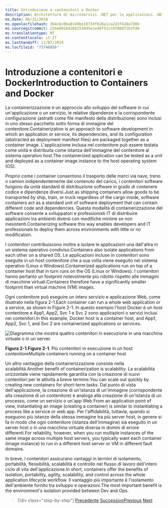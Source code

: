 ```yaml
---
title: Introduzione a contenitori e Docker
description: Architettura di microservizi .NET per le applicazioni .NET incluse in contenitori | Introduzione a contenitori e Docker
ms.date: 08/31/2018
ms.openlocfilehash: 364cbc0ba8149be1873df628a1ca243f420e7d0b
ms.sourcegitcommit: 22be09204266253d45ece46f51cc6f080f2b3fd6
ms.translationtype: MT
ms.contentlocale: it-IT
ms.lasthandoff: 11/07/2019
ms.locfileid: "73740056"
---
```

# <a name="introduction-to-containers-and-docker"></a><span data-ttu-id="17426-103">Introduzione a contenitori e Docker</span><span class="sxs-lookup"><span data-stu-id="17426-103">Introduction to Containers and Docker</span></span>

<span data-ttu-id="17426-104">La containerizzazione è un approccio allo sviluppo del software in cui un'applicazione o un servizio, le relative dipendenze e la corrispondente configurazione (astratti come file manifesto della distribuzione) sono inclusi in uno stesso pacchetto sotto forma di immagine del contenitore.</span><span class="sxs-lookup"><span data-stu-id="17426-104">Containerization is an approach to software development in which an application or service, its dependencies, and its configuration (abstracted as deployment manifest files) are packaged together as a container image.</span></span> <span data-ttu-id="17426-105">L'applicazione inclusa nel contenitore può essere testata come unità e distribuita come istanza dell'immagine del contenitore al sistema operativo host.</span><span class="sxs-lookup"><span data-stu-id="17426-105">The containerized application can be tested as a unit and deployed as a container image instance to the host operating system (OS).</span></span>

<span data-ttu-id="17426-106">Proprio come i container consentono il trasporto delle merci via nave, treno o camion indipendentemente dal contenuto del carico, i contenitori software fungono da unità standard di distribuzione software in grado di contenere codice e dipendenze diversi.</span><span class="sxs-lookup"><span data-stu-id="17426-106">Just as shipping containers allow goods to be transported by ship, train, or truck regardless of the cargo inside, software containers act as a standard unit of software deployment that can contain different code and dependencies.</span></span> <span data-ttu-id="17426-107">Questa modalità di containerizzazione del software consente a sviluppatori e professionisti IT di distribuire applicazioni tra ambienti diversi con modifiche minime se non inesistenti.</span><span class="sxs-lookup"><span data-stu-id="17426-107">Containerizing software this way enables developers and IT professionals to deploy them across environments with little or no modification.</span></span>

<span data-ttu-id="17426-108">I contenitori contribuiscono inoltre a isolare le applicazioni una dall'altra in un sistema operativo condiviso.</span><span class="sxs-lookup"><span data-stu-id="17426-108">Containers also isolate applications from each other on a shared OS.</span></span> <span data-ttu-id="17426-109">Le applicazioni incluse in contenitori sono eseguite in un host contenitore che a sua volta viene eseguito nel sistema operativo (Linux o Windows).</span><span class="sxs-lookup"><span data-stu-id="17426-109">Containerized applications run on top of a container host that in turn runs on the OS (Linux or Windows).</span></span> <span data-ttu-id="17426-110">I contenitori hanno pertanto un footprint notevolmente più ridotto rispetto alle immagini di macchine virtuali.</span><span class="sxs-lookup"><span data-stu-id="17426-110">Containers therefore have a significantly smaller footprint than virtual machine (VM) images.</span></span>

<span data-ttu-id="17426-111">Ogni contenitore può eseguire un intero servizio e applicazione Web, come illustrato nella figura 2-1.</span><span class="sxs-lookup"><span data-stu-id="17426-111">Each container can run a whole web application or a service, as shown in Figure 2-1.</span></span> <span data-ttu-id="17426-112">In questo esempio l'host Docker è un host contenitore e App1, App2, Svc 1 e Svc 2 sono applicazioni o servizi inclusi nei contenitori.</span><span class="sxs-lookup"><span data-stu-id="17426-112">In this example, Docker host is a container host, and App1, App2, Svc 1, and Svc 2 are containerized applications or services.</span></span>

![Diagramma che mostra quattro contenitori in esecuzione in una macchina virtuale o in un server.](./media/index/multiple-containers-single-host.png)

<span data-ttu-id="17426-114">**Figura 2-1**.</span><span class="sxs-lookup"><span data-stu-id="17426-114">**Figure 2-1**.</span></span> <span data-ttu-id="17426-115">Più contenitori in esecuzione in un host contenitore</span><span class="sxs-lookup"><span data-stu-id="17426-115">Multiple containers running on a container host</span></span>

<span data-ttu-id="17426-116">Un altro vantaggio della containerizzazione consiste nella scalabilità.</span><span class="sxs-lookup"><span data-stu-id="17426-116">Another benefit of containerization is scalability.</span></span> <span data-ttu-id="17426-117">La scalabilità orizzontale viene rapidamente garantita con la creazione di nuovi contenitori per le attività a breve termine.</span><span class="sxs-lookup"><span data-stu-id="17426-117">You can scale out quickly by creating new containers for short-term tasks.</span></span> <span data-ttu-id="17426-118">Dal punto di vista dell'applicazione, la creazione di un'istanza di un'immagine (corrispondente alla creazione di un contenitore) è analoga alla creazione di un'istanza di un processo, come un servizio o un'app Web.</span><span class="sxs-lookup"><span data-stu-id="17426-118">From an application point of view, instantiating an image (creating a container) is similar to instantiating a process like a service or web app.</span></span> <span data-ttu-id="17426-119">Per l'affidabilità, tuttavia, quando si eseguono più istanze della stessa immagine tra più server host, in genere si fa in modo che ogni contenitore (istanza dell'immagine) sia eseguito in un server host o in una macchina virtuale diversa in domini di errore differenti.</span><span class="sxs-lookup"><span data-stu-id="17426-119">For reliability, however, when you run multiple instances of the same image across multiple host servers, you typically want each container (image instance) to run in a different host server or VM in different fault domains.</span></span>

<span data-ttu-id="17426-120">In breve, i contenitori assicurano vantaggi in termini di isolamento, portabilità, flessibilità, scalabilità e controllo nel flusso di lavoro dell'intero ciclo di vita dell'applicazione.</span><span class="sxs-lookup"><span data-stu-id="17426-120">In short, containers offer the benefits of isolation, portability, agility, scalability, and control across the whole application lifecycle workflow.</span></span> <span data-ttu-id="17426-121">Il vantaggio più importante è l'isolamento dell'ambiente fornito tra sviluppo e operazioni.</span><span class="sxs-lookup"><span data-stu-id="17426-121">The most important benefit is the environment's isolation provided between Dev and Ops.</span></span>

>[!div class="step-by-step"]
><span data-ttu-id="17426-122">[Precedente](../index.md)
>[Successivo](docker-defined.md)</span><span class="sxs-lookup"><span data-stu-id="17426-122">[Previous](../index.md)
[Next](docker-defined.md)</span></span>
